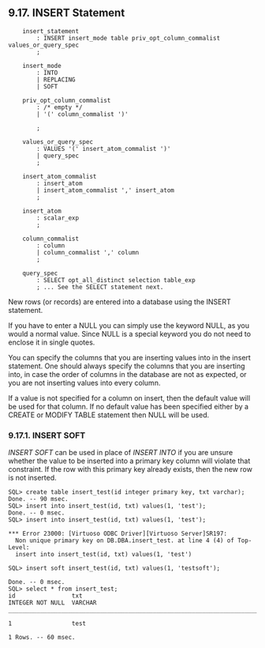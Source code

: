 <div id="insertstmt" class="section">

<div class="titlepage">

<div>

<div>

## 9.17. INSERT Statement

</div>

</div>

</div>

``` programlisting
    insert_statement
        : INSERT insert_mode table priv_opt_column_commalist values_or_query_spec
        ;

    insert_mode
        : INTO
        | REPLACING
        | SOFT

    priv_opt_column_commalist
        : /* empty */
        | '(' column_commalist ')'

        ;

    values_or_query_spec
        : VALUES '(' insert_atom_commalist ')'
        | query_spec
        ;

    insert_atom_commalist
        : insert_atom
        | insert_atom_commalist ',' insert_atom
        ;

    insert_atom
        : scalar_exp
        ;

    column_commalist
        : column
        | column_commalist ',' column
        ;

    query_spec
        : SELECT opt_all_distinct selection table_exp
        ; ... See the SELECT statement next.
```

New rows (or records) are entered into a database using the INSERT
statement.

If you have to enter a NULL you can simply use the keyword NULL, as you
would a normal value. Since NULL is a special keyword you do not need to
enclose it in single quotes.

You can specify the columns that you are inserting values into in the
insert statement. One should always specify the columns that you are
inserting into, in case the order of columns in the database are not as
expected, or you are not inserting values into every column.

If a value is not specified for a column on insert, then the default
value will be used for that column. If no default value has been
specified either by a CREATE or MODIFY TABLE statement then NULL will be
used.

<div id="insertsoft" class="section">

<div class="titlepage">

<div>

<div>

### 9.17.1. INSERT SOFT

</div>

</div>

</div>

<span class="emphasis">*INSERT SOFT*</span> can be used in place of
<span class="emphasis">*INSERT INTO*</span> if you are unsure whether
the value to be inserted into a primary key column will violate that
constraint. If the row with this primary key already exists, then the
new row is not inserted.

``` programlisting
SQL> create table insert_test(id integer primary key, txt varchar);
Done. -- 90 msec.
SQL> insert into insert_test(id, txt) values(1, 'test');
Done. -- 0 msec.
SQL> insert into insert_test(id, txt) values(1, 'test');

*** Error 23000: [Virtuoso ODBC Driver][Virtuoso Server]SR197:
  Non unique primary key on DB.DBA.insert_test. at line 4 (4) of Top-Level:
  insert into insert_test(id, txt) values(1, 'test')

SQL> insert soft insert_test(id, txt) values(1, 'testsoft');

Done. -- 0 msec.
SQL> select * from insert_test;
id                txt
INTEGER NOT NULL  VARCHAR
_______________________________________________________________________________

1                 test

1 Rows. -- 60 msec.
```

</div>

</div>
